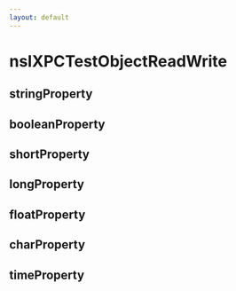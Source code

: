 ```yaml
---
layout: default
---
```


# nsIXPCTestObjectReadWrite #

## stringProperty ##

## booleanProperty ##

## shortProperty ##

## longProperty ##

## floatProperty ##

## charProperty ##

## timeProperty ##
